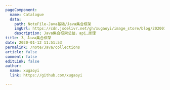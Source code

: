 ```yaml
---
pageComponent:
  name: Catalogue
  data:
    path: NoteFile-Java基础/Java集合框架
    imgUrl: https://cdn.jsdelivr.net/gh/xugaoyi/image_store/blog/20200112120340.png
    description: Java集合框架总结，api,原理
title: 3、Java集合框架
date: 2020-01-12 11:51:53
permalink: /note/Java/collections
article: false
comment: false
editLink: false
author:
  name: xugaoyi
  link: https://github.com/xugaoyi

---
```

